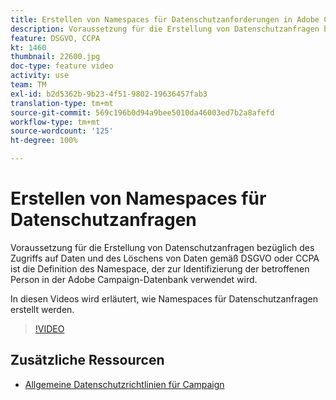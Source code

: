 ```yaml
---
title: Erstellen von Namespaces für Datenschutzanforderungen in Adobe Campaign Standard (ACS)
description: Voraussetzung für die Erstellung von Datenschutzanfragen bezüglich des Zugriffs auf Daten und des Löschens von Daten gemäß DSGVO oder CCPA ist die Definition des Namespace, der zur Identifizierung der betroffenen Person in der Adobe Campaign-Datenbank verwendet wird. In diesen Videos wird erläutert, wie Namespaces für Datenschutzanfragen erstellt werden.
feature: DSGVO, CCPA
kt: 1460
thumbnail: 22600.jpg
doc-type: feature video
activity: use
team: TM
exl-id: b2d5362b-9b23-4f51-9802-19636457fab3
translation-type: tm+mt
source-git-commit: 569c196b0d94a9bee5010da46003ed7b2a8afefd
workflow-type: tm+mt
source-wordcount: '125'
ht-degree: 100%

---
```


# Erstellen von Namespaces für Datenschutzanfragen

Voraussetzung für die Erstellung von Datenschutzanfragen bezüglich des Zugriffs auf Daten und des Löschens von Daten gemäß DSGVO oder CCPA ist die Definition des Namespace, der zur Identifizierung der betroffenen Person in der Adobe Campaign-Datenbank verwendet wird.

In diesen Videos wird erläutert, wie Namespaces für Datenschutzanfragen erstellt werden.

>[!VIDEO](https://video.tv.adobe.com/v/22600?quality=12)

## Zusätzliche Ressourcen

* [Allgemeine Datenschutzrichtlinien für Campaign](https://helpx.adobe.com/de/campaign/kb/campaign-privacy-overview.html)
